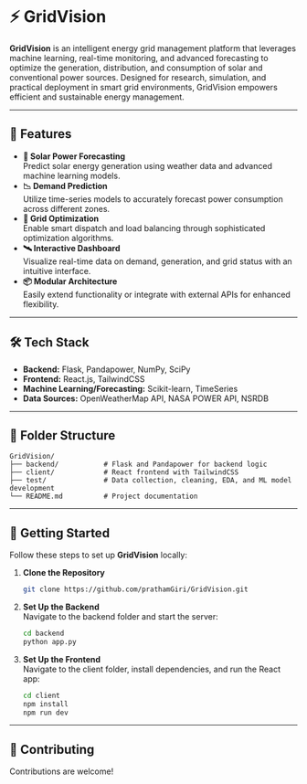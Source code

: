 # ⚡ GridVision

**GridVision** is an intelligent energy grid management platform that leverages machine learning, real-time monitoring, and advanced forecasting to optimize the generation, distribution, and consumption of solar and conventional power sources. Designed for research, simulation, and practical deployment in smart grid environments, GridVision empowers efficient and sustainable energy management.

---

## 🌟 Features

- **🔋 Solar Power Forecasting**  
  Predict solar energy generation using weather data and advanced machine learning models.
- **📉 Demand Prediction**  
  Utilize time-series models to accurately forecast power consumption across different zones.
- **🔄 Grid Optimization**  
  Enable smart dispatch and load balancing through sophisticated optimization algorithms.
- **🛰️ Interactive Dashboard**  
  Visualize real-time data on demand, generation, and grid status with an intuitive interface.
- **📦 Modular Architecture**  
  Easily extend functionality or integrate with external APIs for enhanced flexibility.

---

## 🛠️ Tech Stack

- **Backend:** Flask, Pandapower, NumPy, SciPy  
- **Frontend:** React.js, TailwindCSS  
- **Machine Learning/Forecasting:** Scikit-learn, TimeSeries  
- **Data Sources:** OpenWeatherMap API, NASA POWER API, NSRDB  

---

## 📂 Folder Structure

```
GridVision/
├── backend/           # Flask and Pandapower for backend logic
├── client/            # React frontend with TailwindCSS
├── test/              # Data collection, cleaning, EDA, and ML model development
└── README.md          # Project documentation
```

---

## 🚀 Getting Started

Follow these steps to set up **GridVision** locally:

1. **Clone the Repository**  
   ```bash
   git clone https://github.com/prathamGiri/GridVision.git
   ```

2. **Set Up the Backend**  
   Navigate to the backend folder and start the server:  
   ```bash
   cd backend
   python app.py
   ```

3. **Set Up the Frontend**  
   Navigate to the client folder, install dependencies, and run the React app:  
   ```bash
   cd client
   npm install
   npm run dev
   ```
---

## 🤝 Contributing

Contributions are welcome!
